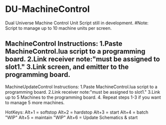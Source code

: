 # DU-MachineControl
Dual Universe Machine Control Unit Script still in development.
#Note: Script to manage up to 10 machine units per screen.

MachineControl Instructions:
1.Paste MachineControl.lua script to a programming board. 
2.Link receiver note:"must be assigned to slot1."
3.Link screen, and emitter to the programming board.
--

MachineUpdateControl Instructions:
1.Paste MachineControl.lua script to a programming board. 
2.Link receiver note:"must be assigned to slot1."
3.Link up to 5 Machines to the programming board. 
4. Repeat steps 1-3 if you want to manage 5 more machines.

HotKeys:
Alt+1 = softstop
Alt+2 = hardstop
Alt+3 = start
Alt+4 = batch "WIP"
Alt+5 = maintain "WIP"
Alt+6 = Update Schematics & start


